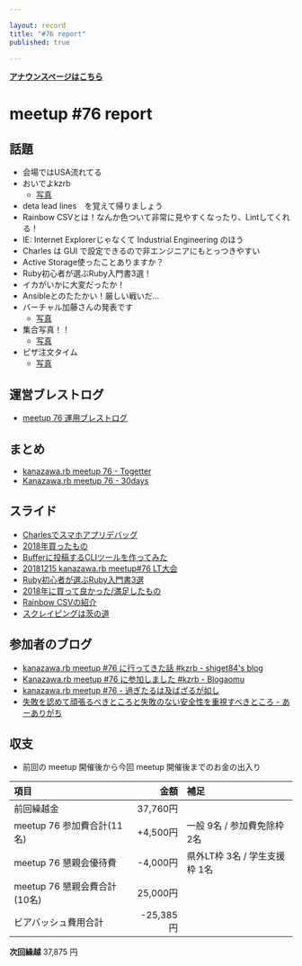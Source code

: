 ```yaml
---

layout: record
title: "#76 report"
published: true

---
```


<div style="text-align: left;"><a href="./"><strong>アナウンスページはこちら</strong></a></div>

# meetup #76 report

## 話題

* 会場ではUSA流れてる
* おいでよkzrb
  + [写真](https://twitter.com/wtnabe/status/1073795225582071810/photo/1)
* deta lead lines　を覚えて帰りましょう
* Rainbow CSVとは！なんか色ついて非常に見やすくなったり、Lintしてくれる！
* IE: Internet Explorerじゃなくて Industrial Engineering のほう
* Charles は GUI で設定できるので非エンジニアにもとっつきやすい
* Active Storage使ったことありますか？
* Ruby初心者が選ぶRuby入門書3選！
* イカがいかに大変だったか！
* Ansibleとのたたかい！厳しい戦いだ...
* バーチャル加藤さんの発表です
  + [写真](https://twitter.com/wtnabe/status/1073837374679859201/photo/1)
* 集合写真！！
  + [写真](https://www.instagram.com/kiyohara/p/BrZtMujAeZn/?utm_source=ig_twitter_share&igshid=7txombwc80tf)
* ピザ注文タイム
  + [写真](https://twitter.com/TAKAyuki_atkwsk/status/1073849478837198848/photo/1)

## 運営ブレストログ

* [meetup 76 運用ブレストログ](https://github.com/kanazawarb/meetup/wiki/meetup-76-%E9%81%8B%E7%94%A8%E3%83%96%E3%83%AC%E3%82%B9%E3%83%88%E3%83%AD%E3%82%B0)

## まとめ

* [kanazawa.rb meetup 76 - Togetter](https://togetter.com/li/1298938)
* [Kanazawa.rb meetup 76 - 30days](http://30d.jp/kzrb/66)

## スライド

* [Charlesでスマホアプリデバッグ](https://qiita.com/noboru_i/items/5c541dfee29877cb1383)
* [2018年買ったもの](https://docs.google.com/presentation/d/1-Hf2wHLXlaPM58UDleOnvkQ8HNXw2Pl5VSS_rhF5amA/edit#slide=id.p)
* [Bufferに投稿するCLIツールを作ってみた](https://docs.google.com/presentation/d/1CIKPnW1sYTjGzM_HP30opip9aS3rk5PJNJB5bmoNnhs/edit#slide=id.p)
* [20181215 kanazawa.rb meetup#76 LT大会](https://docs.google.com/presentation/d/1NV89wUDGRS9a_rxeRLaRIRhjcZSbmcpmgMK6-belF5E/edit?usp=drivesdk)
* [Ruby初心者が選ぶRuby入門書3選](https://speakerdeck.com/shiget84/kzrb-number-76-lt1)
* [2018年に買って良かった/満足したもの](https://speakerdeck.com/shiget84/kzrb-number-76-lt2)
* [Rainbow CSVの紹介](https://speakerdeck.com/cottondesu/introduction-of-rainbow-csv)
* [スクレイピングは茨の道](https://speakerdeck.com/cottondesu/scraping-is-a-thorny-road)

## 参加者のブログ

* [kanazawa\.rb meetup \#76 に行ってきた話 \#kzrb \- shiget84's blog](http://shiget84.hateblo.jp/entry/kzrb-76)
* [Kanazawa\.rb meetup \#76 に参加しました \#kzrb \- Blogaomu](https://www.blogaomu.com/entry/kzrb76)
* [kanazawa\.rb meetup \#76 \- 過ぎたるは及ばざるが如し](https://www.aligatame.net/entry/2018/12/17/234935)
* [失敗を認めて頑張るべきところと失敗のない安全性を重視すべきところ \- あーありがち](http://aligach.net/diary/20181215.html#p01)

## 収支

* 前回の meetup 開催後から今回 meetup 開催後までのお金の出入り

|項目                           |金額         |補足                                               |
|:------------------------------|------------:|:--------------------------------------------------|
| 前回繰越金                    |    37,760円 |                                                   |
| meetup 76 参加費合計(11名)    |   +4,500円 | 一般 9名 / 参加費免除枠 2名                  |
| meetup 76 懇親会優待費        |    -4,000円 | 県外LT枠 3名 / 学生支援枠 1名                            |
| meetup 76 懇親会費合計(10名)  |      25,000円 |                                                  |
| ビアバッシュ費用合計           |     -25,385円 |                                                  |

**次回繰越**  37,875 円
